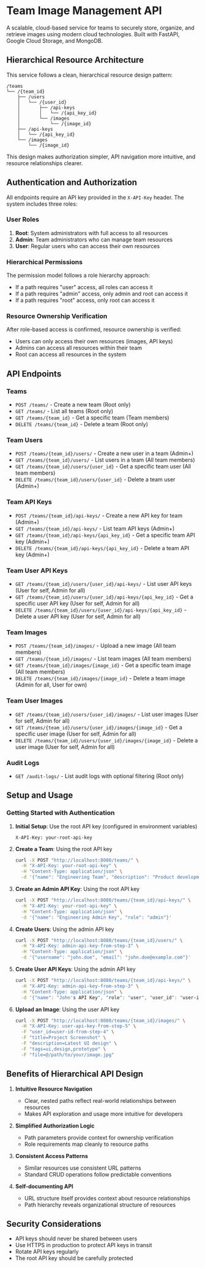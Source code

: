 # Team Image Management API

A scalable, cloud-based service for teams to securely store, organize, and retrieve images using modern cloud technologies. Built with FastAPI, Google Cloud Storage, and MongoDB.

## Hierarchical Resource Architecture

This service follows a clean, hierarchical resource design pattern:

```
/teams
└── /{team_id}
    ├── /users
    │   └── /{user_id}
    │       ├── /api-keys
    │       │   └── /{api_key_id}
    │       └── /images
    │           └── /{image_id}
    ├── /api-keys
    │   └── /{api_key_id}
    └── /images
        └── /{image_id}
```

This design makes authorization simpler, API navigation more intuitive, and resource relationships clearer.

## Authentication and Authorization

All endpoints require an API key provided in the `X-API-Key` header. The system includes three roles:

### User Roles

1. **Root**: System administrators with full access to all resources
2. **Admin**: Team administrators who can manage team resources 
3. **User**: Regular users who can access their own resources

### Hierarchical Permissions

The permission model follows a role hierarchy approach:
- If a path requires "user" access, all roles can access it
- If a path requires "admin" access, only admin and root can access it
- If a path requires "root" access, only root can access it

### Resource Ownership Verification

After role-based access is confirmed, resource ownership is verified:
- Users can only access their own resources (images, API keys)
- Admins can access all resources within their team
- Root can access all resources in the system

## API Endpoints

### Teams
- `POST /teams/` - Create a new team (Root only)
- `GET /teams/` - List all teams (Root only)
- `GET /teams/{team_id}` - Get a specific team (Team members)
- `DELETE /teams/{team_id}` - Delete a team (Root only)

### Team Users
- `POST /teams/{team_id}/users/` - Create a new user in a team (Admin+)
- `GET /teams/{team_id}/users/` - List users in a team (All team members)
- `GET /teams/{team_id}/users/{user_id}` - Get a specific team user (All team members)
- `DELETE /teams/{team_id}/users/{user_id}` - Delete a team user (Admin+)

### Team API Keys
- `POST /teams/{team_id}/api-keys/` - Create a new API key for team (Admin+)
- `GET /teams/{team_id}/api-keys/` - List team API keys (Admin+)
- `GET /teams/{team_id}/api-keys/{api_key_id}` - Get a specific team API key (Admin+)
- `DELETE /teams/{team_id}/api-keys/{api_key_id}` - Delete a team API key (Admin+)

### Team User API Keys
- `GET /teams/{team_id}/users/{user_id}/api-keys/` - List user API keys (User for self, Admin for all)
- `GET /teams/{team_id}/users/{user_id}/api-keys/{api_key_id}` - Get a specific user API key (User for self, Admin for all)
- `DELETE /teams/{team_id}/users/{user_id}/api-keys/{api_key_id}` - Delete a user API key (User for self, Admin for all)

### Team Images
- `POST /teams/{team_id}/images/` - Upload a new image (All team members)
- `GET /teams/{team_id}/images/` - List team images (All team members)
- `GET /teams/{team_id}/images/{image_id}` - Get a specific team image (All team members)
- `DELETE /teams/{team_id}/images/{image_id}` - Delete a team image (Admin for all, User for own)

### Team User Images
- `GET /teams/{team_id}/users/{user_id}/images/` - List user images (User for self, Admin for all)
- `GET /teams/{team_id}/users/{user_id}/images/{image_id}` - Get a specific user image (User for self, Admin for all)
- `DELETE /teams/{team_id}/users/{user_id}/images/{image_id}` - Delete a user image (User for self, Admin for all)

### Audit Logs
- `GET /audit-logs/` - List audit logs with optional filtering (Root only)

## Setup and Usage

### Getting Started with Authentication

1. **Initial Setup**: Use the root API key (configured in environment variables)
   ```
   X-API-Key: your-root-api-key
   ```

2. **Create a Team**: Using the root API key
   ```bash
   curl -X POST "http://localhost:8080/teams/" \
     -H "X-API-Key: your-root-api-key" \
     -H "Content-Type: application/json" \
     -d '{"name": "Engineering Team", "description": "Product development team"}'
   ```

3. **Create an Admin API Key**: Using the root API key
   ```bash
   curl -X POST "http://localhost:8080/teams/{team_id}/api-keys/" \
     -H "X-API-Key: your-root-api-key" \
     -H "Content-Type: application/json" \
     -d '{"name": "Engineering Admin Key", "role": "admin"}'
   ```

4. **Create Users**: Using the admin API key
   ```bash
   curl -X POST "http://localhost:8080/teams/{team_id}/users/" \
     -H "X-API-Key: admin-api-key-from-step-3" \
     -H "Content-Type: application/json" \
     -d '{"username": "john.doe", "email": "john.doe@example.com"}'
   ```

5. **Create User API Keys**: Using the admin API key
   ```bash
   curl -X POST "http://localhost:8080/teams/{team_id}/api-keys/" \
     -H "X-API-Key: admin-api-key-from-step-3" \
     -H "Content-Type: application/json" \
     -d '{"name": "John's API Key", "role": "user", "user_id": "user-id-from-step-4"}'
   ```

6. **Upload an Image**: Using the user API key
   ```bash
   curl -X POST "http://localhost:8080/teams/{team_id}/images/" \
     -H "X-API-Key: user-api-key-from-step-5" \
     -F "user_id=user-id-from-step-4" \
     -F "title=Project Screenshot" \
     -F "description=Latest UI design" \
     -F "tags=ui,design,prototype" \
     -F "file=@/path/to/your/image.jpg"
   ```

## Benefits of Hierarchical API Design

1. **Intuitive Resource Navigation**
   - Clear, nested paths reflect real-world relationships between resources
   - Makes API exploration and usage more intuitive for developers

2. **Simplified Authorization Logic**
   - Path parameters provide context for ownership verification
   - Role requirements map cleanly to resource paths

3. **Consistent Access Patterns**
   - Similar resources use consistent URL patterns
   - Standard CRUD operations follow predictable conventions

4. **Self-documenting API**
   - URL structure itself provides context about resource relationships
   - Path hierarchy reveals organizational structure of resources

## Security Considerations

- API keys should never be shared between users
- Use HTTPS in production to protect API keys in transit
- Rotate API keys regularly
- The root API key should be carefully protected